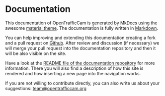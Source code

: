 # Documentation

This documentation of OpenTrafficCam is generated by [MkDocs](https://www.mkdocs.org/) using the awesome [material theme](https://squidfunk.github.io/mkdocs-material/).
The documentation is fully written in [Markdown](https://python-markdown.github.io/).

You can help improving and extending this documentation creating a fork and a pull request on [Github](https://github.com/OpenTrafficCam/OTDocs).
After review and discussion (if necessary) we will merge your pull request into the documentation repository and then it will be also visible on the site.

Have a look at the [README file of the documentation repository](https://github.com/OpenTrafficCam/OTDocs/blob/master/README.md) for more information.
There you will also find a description of how this site is rendered and how inserting a new page into the navigation works.

If you are not willing to contribute directly, you can also write us about your suggestions: <team@opentrafficcam.org>
